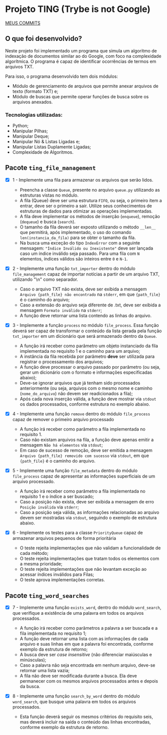 # Projeto TING (Trybe is not Google)

[MEUS COMMITS](https://github.com/HugoRamosC/ting-python/commits)

## O que foi desenvolvido?

Neste projeto foi implementado um programa que simula um algoritmo de indexação de documentos similar ao do Google, com foco na complexidade algorítmica. O programa é capaz de identificar ocorrências de termos em arquivos TXT.

Para isso, o programa desenvolvido tem dois módulos:

- Módulo de gerenciamento de arquivos que permite anexar arquivos de texto (formato TXT) e;
- Módulo de buscas que permite operar funções de busca sobre os arquivos anexados.

### Tecnologias utilizadas:

- Python;
- Manipular Pilhas;
- Manipular Deque;
- Manipular Nó & Listas Ligadas e;
- Manipular Listas Duplamente Ligadas;
- Complexidade de Algoritmos.


## Pacote `ting_file_management`

- [x] 1 - Implemente uma fila para armazenar os arquivos que serão lidos.
      
    - Preencha a classe `Queue`, presente no arquivo `queue.py` utilizando as estruturas vistas no módulo.
    - A fila (Queue) deve ser uma estrutura `FIFO`, ou seja, o primeiro item a entrar, deve ser o primeiro a sair. Utilize seus conhecimentos de estruturas de dados para otimizar as operações implementadas.  
    - A fila deve implementar os métodos de inserção (`enqueue`), remoção (`dequeue`) e busca (`search`).    
    - O tamanho da fila deverá ser exposto utilizando o método `__len__` que permitirá, após implementado, o uso do comando `len(instancia_da_fila)` para se obter o tamanho da fila.    
    - Na busca uma exceção do tipo `IndexError` com a seguinte mensagem: `"Índice Inválido ou Inexistente"` deve ser lançada caso um índice inválido seja passado. Para uma fila com `N` elementos, índices válidos são inteiros entre `0` e `N-1`.
- [x] 2 - Implemente uma função `txt_importer` dentro do módulo `file_management` capaz de importar notícias a partir de um arquivo TXT, utilizando "\n" como separador.
      
    - Caso o arquivo TXT não exista, deve ser exibida a mensagem `Arquivo {path_file} não encontrado` na `stderr`, em que `{path_file}` é o caminho do arquivo;
    - Caso a extensão do arquivo seja diferente de .txt, deve ser exibida a mensagem `Formato inválido` na `stderr`;
    - A função deve retornar uma lista contendo as linhas do arquivo.
- [x] 3 - Implemente a função `process` no módulo `file_process`. Essa função deverá ser capaz de transformar o conteúdo da lista gerada pela função `txt_importer` em um dicionário que será armazenado dentro da `Queue`.
      
    - A função irá receber como parâmetro um objeto instanciado da fila implementada no requisito 1 e o caminho para um arquivo;
    - A instância da fila recebida por parâmetro **deve** ser utilizada para registrar o processamento dos arquivos;
    - A função deve processar o arquivo passado por parâmetro (ou seja, gerar um dicionário com o formato e informações especificadas abaixo);
    - Deve-se ignorar arquivos que já tenham sido processados anteriormente (ou seja, arquivos com o mesmo nome e caminho (`nome_do_arquivo`) não devem ser readicionados a fila);
    - Após cada nova inserção válida, a função deve mostrar via `stdout` os dados processados, conforme estrutura no exemplo abaixo.
- [x] 4 - Implemente uma função `remove` dentro do módulo `file_process` capaz de remover o primeiro arquivo processado

    - A função irá receber como parâmetro a fila implementada no requisito 1.
    - Caso não existam arquivos na fila, a função deve apenas emitir a mensagem `Não há elementos` via `stdout`;
    - Em caso de sucesso de remoção, deve ser emitida a mensagem `Arquivo {path_file} removido com sucesso` via `stdout`, em que `{path_file}` é o caminho do arquivo.
- [x] 5 - Implemente uma função `file_metadata` dentro do módulo `file_process` capaz de apresentar as informações superficiais de um arquivo processado.

    - A função irá receber como parâmetro a fila implementada no requisito 1 e o índice a ser buscado;
    - Caso a posição não exista, deve ser exibida a mensagem de erro `Posição inválida` via `stderr`;
    - Caso a posição seja válida, as informações relacionadas ao arquivo devem ser mostradas via `stdout`, seguindo o exemplo de estrutura abaixo.
- [x] 6 - Implemente os testes para a classe `PriorityQueue` capaz de armazenar arquivos pequenos de forma prioritária

    - O teste rejeita implementações que não validam a funcionalidade de cada método;
    - O teste rejeita implementações que tratam todos os elementos com a mesma prioridade;
    - O teste rejeita implementações que não levantam exceção ao acessar índices inválidos para Filas;
    - O teste aprova implementações corretas.

## Pacote `ting_word_searches`

- [x] 7 - Implemente uma função `exists_word`, dentro do módulo `word_search`, que verifique a existência de uma palavra em todos os arquivos processados.

    - A função irá receber como parâmetros a palavra a ser buscada e a fila implementada no requisito 1;
    - A função deve retornar uma lista com as informações de cada arquivo e suas linhas em que a palavra foi encontrada, conforme exemplo da estrutura de retorno;
    - A busca deve ser _case insensitive_ (não diferenciar maiúsculas e minúsculas);
    - Caso a palavra não seja encontrada em nenhum arquivo, deve-se retornar uma lista vazia;
    - A fila não deve ser modificada durante a busca. Ela deve permanecer com os mesmos arquivos processados antes e depois da busca.
- [x] 8 - Implemente uma função `search_by_word` dentro do módulo `word_search`, que busque uma palavra em todos os arquivos processados.

    - Esta função deverá seguir os mesmos critérios do requisito seis, mas deverá incluir na saída o conteúdo das linhas encontradas, conforme exemplo da estrutura de retorno.
